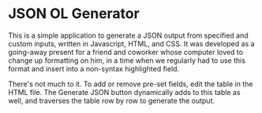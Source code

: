 # JSON OL Generator

This is a simple application to generate a JSON output from specified and custom inputs, written in Javascript, HTML, and CSS. It was developed as a going-away present for a friend and coworker whose computer loved to change up formatting on him, in a time when we regularly had to use this format and insert into a non-syntax highlighted field. 

There's not much to it. To add or remove pre-set fields, edit the table in the HTML file. The Generate JSON button dynamically adds to this table as well, and traverses the table row by row to generate the output. 


